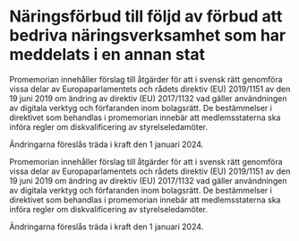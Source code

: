 # Näringsförbud till följd av förbud att bedriva näringsverksamhet som har meddelats i en annan stat

Promemorian innehåller förslag till åtgärder för att i svensk rätt genomföra vissa delar av Europaparlamentets och rådets direktiv (EU) 2019/1151 av den 19 juni 2019 om ändring av direktiv (EU) 2017/1132 vad gäller användningen av digitala verktyg och förfaranden inom bolagsrätt. De bestämmelser i direktivet som behandlas i promemorian innebär att medlemsstaterna ska införa regler om diskvalificering av styrelseledamöter.

Ändringarna föreslås träda i kraft den 1 januari 2024.

Promemorian innehåller förslag till åtgärder för att i svensk rätt genomföra vissa delar av Europaparlamentets och rådets direktiv (EU) 2019/1151 av den 19 juni 2019 om ändring av direktiv (EU) 2017/1132 vad gäller användningen av digitala verktyg och förfaranden inom bolagsrätt. De bestämmelser i direktivet som behandlas i promemorian innebär att medlemsstaterna ska införa regler om diskvalificering av styrelseledamöter.

Ändringarna föreslås träda i kraft den 1 januari 2024.
